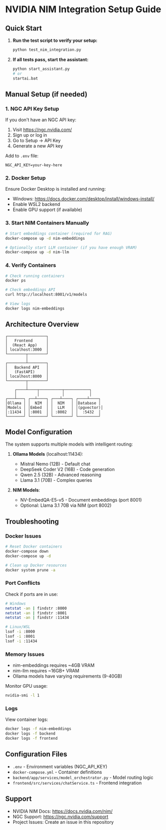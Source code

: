 # NVIDIA NIM Integration Setup Guide

## Quick Start

1. **Run the test script to verify your setup:**
   ```bash
   python test_nim_integration.py
   ```

2. **If all tests pass, start the assistant:**
   ```bash
   python start_assistant.py
   # or
   startai.bat
   ```

## Manual Setup (if needed)

### 1. NGC API Key Setup

If you don't have an NGC API key:
1. Visit https://ngc.nvidia.com/
2. Sign up or log in
3. Go to Setup → API Key
4. Generate a new API key

Add to `.env` file:
```
NGC_API_KEY=your-key-here
```

### 2. Docker Setup

Ensure Docker Desktop is installed and running:
- Windows: https://docs.docker.com/desktop/install/windows-install/
- Enable WSL2 backend
- Enable GPU support (if available)

### 3. Start NIM Containers Manually

```bash
# Start embeddings container (required for RAG)
docker-compose up -d nim-embeddings

# Optionally start LLM container (if you have enough VRAM)
docker-compose up -d nim-llm
```

### 4. Verify Containers

```bash
# Check running containers
docker ps

# Check embeddings API
curl http://localhost:8001/v1/models

# View logs
docker logs nim-embeddings
```

## Architecture Overview

```
┌─────────────────┐
│   Frontend      │
│  (React App)    │
│ localhost:3000  │
└────────┬────────┘
         │
┌────────┴────────┐
│   Backend API   │
│   (FastAPI)     │
│ localhost:8000  │
└────────┬────────┘
         │
    ┌────┴────┬──────────┬───────────┐
    │         │          │           │
┌───┴───┐ ┌──┴────┐ ┌───┴────┐ ┌────┴────┐
│Ollama │ │  NIM  │ │  NIM   │ │Database │
│Models │ │Embed  │ │  LLM   │ │(pgvector)│
│:11434 │ │:8001  │ │ :8002  │ │  :5432  │
└───────┘ └───────┘ └────────┘ └─────────┘
```

## Model Configuration

The system supports multiple models with intelligent routing:

1. **Ollama Models** (localhost:11434):
   - Mistral Nemo (12B) - Default chat
   - DeepSeek Coder V2 (16B) - Code generation
   - Qwen 2.5 (32B) - Advanced reasoning
   - Llama 3.1 (70B) - Complex queries

2. **NIM Models**:
   - NV-EmbedQA-E5-v5 - Document embeddings (port 8001)
   - Optional: Llama 3.1 70B via NIM (port 8002)

## Troubleshooting

### Docker Issues

```bash
# Reset Docker containers
docker-compose down
docker-compose up -d

# Clean up Docker resources
docker system prune -a
```

### Port Conflicts

Check if ports are in use:
```bash
# Windows
netstat -an | findstr :8000
netstat -an | findstr :8001
netstat -an | findstr :11434

# Linux/WSL
lsof -i :8000
lsof -i :8001
lsof -i :11434
```

### Memory Issues

- nim-embeddings requires ~4GB VRAM
- nim-llm requires ~16GB+ VRAM
- Ollama models have varying requirements (9-40GB)

Monitor GPU usage:
```bash
nvidia-smi -l 1
```

### Logs

View container logs:
```bash
docker logs -f nim-embeddings
docker logs -f backend
docker logs -f frontend
```

## Configuration Files

- `.env` - Environment variables (NGC_API_KEY)
- `docker-compose.yml` - Container definitions
- `backend/app/services/model_orchestrator.py` - Model routing logic
- `frontend/src/services/chatService.ts` - Frontend integration

## Support

- NVIDIA NIM Docs: https://docs.nvidia.com/nim/
- NGC Support: https://ngc.nvidia.com/support
- Project Issues: Create an issue in this repository